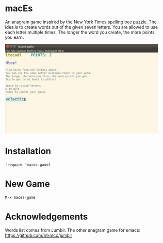# macEs

An anagram game inspired by the New York Times spelling bee
puzzle. The idea is to create words out of the given seven
letters. You are allowed to use each letter multiple times. The longer
the word you create, the more points you earn.

![macEs](screenshot.png)

# Installation
```
(require 'maces-game)
```

# New Game
```
M-x maces-game
```
# Acknowledgements

Words list comes from Jumblr. The other anagram game for emacs:
https://github.com/mkmcc/jumblr

